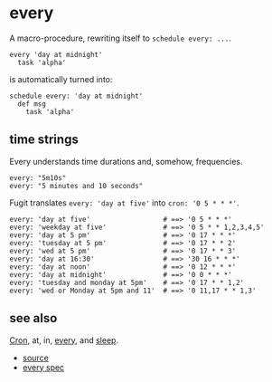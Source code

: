 
# every

A macro-procedure, rewriting itself to `schedule every: ...`.

```
every 'day at midnight'
  task 'alpha'
```

is automatically turned into:

```
schedule every: 'day at midnight'
  def msg
    task 'alpha'
```

## time strings

Every understands time durations and, somehow, frequencies.

```
every: "5m10s"
every: "5 minutes and 10 seconds"
```

Fugit translates `every: 'day at five'` into `cron: '0 5 * * *'`.

```
every: 'day at five'                  # ==> '0 5 * * *'
every: 'weekday at five'              # ==> '0 5 * * 1,2,3,4,5'
every: 'day at 5 pm'                  # ==> '0 17 * * *'
every: 'tuesday at 5 pm'              # ==> '0 17 * * 2'
every: 'wed at 5 pm'                  # ==> '0 17 * * 3'
every: 'day at 16:30'                 # ==> '30 16 * * *'
every: 'day at noon'                  # ==> '0 12 * * *'
every: 'day at midnight'              # ==> '0 0 * * *'
every: 'tuesday and monday at 5pm'    # ==> '0 17 * * 1,2'
every: 'wed or Monday at 5pm and 11'  # ==> '0 11,17 * * 1,3'
```

## see also

[Cron](cron.md), at, in, [every](every.md), and [sleep](sleep.md).


* [source](https://github.com/floraison/flor/tree/master/lib/flor/punit/every.rb)
* [every spec](https://github.com/floraison/flor/tree/master/spec/punit/every_spec.rb)


